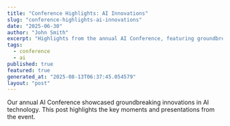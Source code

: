 ```yaml
---
title: "Conference Highlights: AI Innovations"
slug: "conference-highlights-ai-innovations"
date: "2025-06-30"
author: "John Smith"
excerpt: "Highlights from the annual AI Conference, featuring groundbreaking innovations."
tags:
  - conference
  - ai
published: true
featured: true
generated_at: "2025-08-13T06:37:45.054579"
layout: "post"
---
```


Our annual AI Conference showcased groundbreaking innovations in AI technology. This post highlights the key moments and presentations from the event.